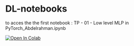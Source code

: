 # DL-notebooks

to acces the the first notebook : TP - 01 - Low level MLP in PyTorch_Abdelrahman.ipynb

[![Open In Colab](https://colab.research.google.com/assets/colab-badge.svg)](https://colab.research.google.com/drive/1W016bC0qISPXMsYWm67dbwAI7ssjameA#scrollTo=v1_3PRNNohyA)
